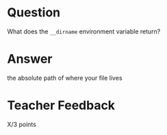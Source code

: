# Question

What does the `__dirname` environment variable return?

# Answer

the absolute path of where your file lives

# Teacher Feedback

X/3 points
